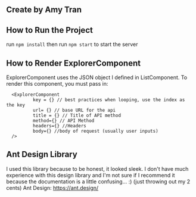 ## Create by Amy Tran 

## How to Run the Project
run `npm install` 
then run `npm start` to start the server


## How to Render ExplorerComponent

ExplorerComponent uses the JSON object I defined in ListComponent. 
To render this component, you must pass in:
```
  <ExplorerComponent
          key = {} // best practices when looping, use the index as the key
          url= {} // base URL for the api 
          title = {} // Title of API method
          method={} // API Method
          headers={} //Headers
          body={} //body of request (usually user inputs)
  />
 ```

## Ant Design Library
  
I used this library because to be honest, it looked sleek. I don't have much experience with this design library 
and I'm not sure if I recommend it because the documentation is a little confusing... :) (just throwing out my 2 cents)
Ant Design: https://ant.design/

